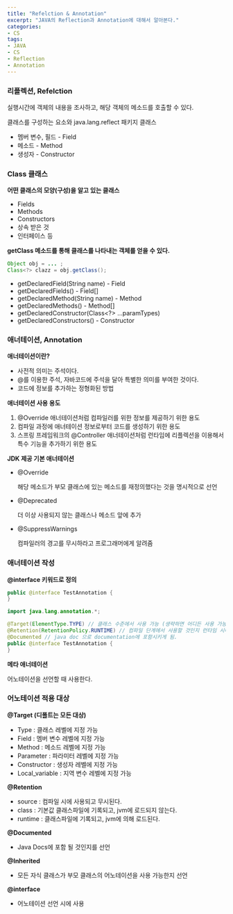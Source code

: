```yaml
---
title: "Refelction & Annotation"
excerpt: "JAVA의 Reflection과 Annotation에 대해서 알아본다."
categories:
- CS
tags:
- JAVA
- CS
- Reflection
- Annotation
---
```


### 리플렉션, Refelction

실행시간에 객체의 내용을 조사하고, 해당 객체의 메소드를 호출할 수 있다.



클래스를 구성하는 요소와 java.lang.reflect 패키지 클래스

- 멤버 변수, 필드 - Field
- 메소드 - Method
- 생성자 - Constructor



### Class 클래스

**어떤 클래스의 모양(구성)을 알고 있는 클래스**

- Fields
- Methods
- Constructors
- 상속 받은 것
- 인터페이스 등



**getClass 메소드를 통해 클래스를 나타내는 객체를 얻을 수 있다.**

```java
Object obj = ... ;
Class<?> clazz = obj.getClass();
```

- getDeclaredField(String name) - Field
- getDeclaredFields() - Field[]
- getDeclaredMethod(String name) - Method
- getDeclaredMethods() - Method[]
- getDeclaredConstructor(Class<?> ...paramTypes)
- getDeclaredConstructors() - Constructor



### 애너테이션, Annotation

**애너테이션이란?**

- 사전적 의미는 주석이다.
- @를 이용한 주석, 자바코드에 주석을 달아 특별한 의미를 부여한 것이다.
- 코드에 정보를 추가하는 정형화된 방법



**애너테이션 사용 용도**

1. @Override 애너테이션처럼 컴파일러를 위한 정보를 제공하기 위한 용도
2. 컴파일 과정에 애너테이션 정보로부터 코드를 생성하기 위한 용도
3. 스프링 프레임워크의 @Controller 애너테이션처럼 런타임에 리플렉션을 이용해서 특수 기능을 추가하기 위한 용도



**JDK 제공 기본 애너테이션**

- @Override

  해당 메소드가 부모 클래스에 있는 메소드를 재정의했다는 것을 명시적으로 선언

- @Deprecated

  더 이상 사용되지 않는 클래스나 메소드 앞에 추가

- @SuppressWarnings

  컴파일러의 경고를 무시하라고 프로그래머에게 알려줌



### 애너테이션 작성

**@interface 키워드로 정의**

```java
public @interface TestAnnotation {
}
```

```java
import java.lang.annotation.*;

@Target(ElementType.TYPE) // 클래스 수준에서 사용 가능 (생략하면 어디든 사용 가능)
@Retention(RetentionPolicy.RUNTIME) // 컴파일 단계에서 사용할 것인지 런타임 시에도 사용할 것인지
@Documented // java doc 으로 documentation에 포함시키게 됨.
public @interface TestAnnotation {
}
```



**메타 애너테이션**

어노테이션을 선언할 때 사용한다.



### 어노테이션 적용 대상

**@Target (디폴트는 모든 대상)**

- Type : 클래스 레벨에 지정 가능
- Field : 멤버 변수 레벨에 지정 가능
- Method : 메소드 레벨에 지정 가능
- Parameter : 파라미터 레벨에 지정 가능
- Constructor : 생성자 레벨에 지정 가능
- Local_variable : 지역 변수 레벨에 지정 가능



**@Retention**

- source : 컴파일 시에 사용되고 무시된다.
- class : 기본값 클래스파일에 기록되고, jvm에 로드되지 않는다.
- runtime : 클래스파일에 기록되고, jvm에 의해 로드된다.



**@Documented**

- Java Docs에 포함 될 것인지를 선언



**@Inherited**

- 모든 자식 클래스가 부모 클래스의 어노테이션을 사용 가능한지 선언



**@interface**

- 어노테이션 선언 시에 사용